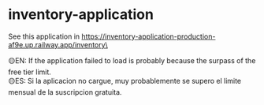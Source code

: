 # inventory-application
See this application in https://inventory-application-production-af9e.up.railway.app/inventory\

🟡EN: If the application failed to load is probably because the surpass of the free tier limit.\
🟡ES: Si la aplicacion no cargue, muy probablemente se supero el limite mensual de la suscripcion gratuita. 
